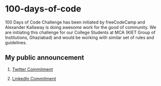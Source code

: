 # 100-days-of-code
100 Days of Code Challenge has been initiated by freeCodeCamp and Alexander Kallaway is doing awesome work for the good of community. We are initiating this challenge for our College Students at MCA (KIET Group of Institutions, Ghaziabad) and would be working with similar set of rules and guidelines.

## My public announcement 
1. [Twitter Commitment](https://mobile.twitter.com/RajatCh28194994)

2. [LinkedIn Commitment](https://www.linkedin.com/in/rajat-choudhary-985ab7125)
